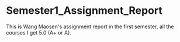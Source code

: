 # Semester1_Assignment_Report
This is Wang Maosen's assignment report in the first semester, all the courses I get 5.0 (A+ or A).
